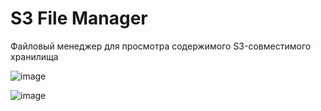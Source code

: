 # S3 File Manager

Файловый менеджер для просмотра содержимого S3-совместимого хранилища


![image](https://user-images.githubusercontent.com/59108331/226263152-2a821aaf-0079-4bd8-ad61-b73ea5dd643a.png)


![image](https://user-images.githubusercontent.com/59108331/226265635-cd1127b9-bdc7-420d-a9d5-9859316671bf.png)

